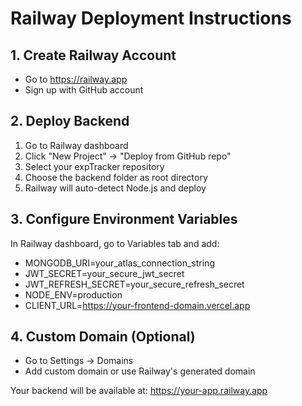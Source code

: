 # Railway Deployment Instructions

## 1. Create Railway Account
- Go to https://railway.app
- Sign up with GitHub account

## 2. Deploy Backend
1. Go to Railway dashboard
2. Click "New Project" → "Deploy from GitHub repo"
3. Select your expTracker repository
4. Choose the backend folder as root directory
5. Railway will auto-detect Node.js and deploy

## 3. Configure Environment Variables
In Railway dashboard, go to Variables tab and add:
- MONGODB_URI=your_atlas_connection_string
- JWT_SECRET=your_secure_jwt_secret
- JWT_REFRESH_SECRET=your_secure_refresh_secret
- NODE_ENV=production
- CLIENT_URL=https://your-frontend-domain.vercel.app

## 4. Custom Domain (Optional)
- Go to Settings → Domains
- Add custom domain or use Railway's generated domain

Your backend will be available at: https://your-app.railway.app
